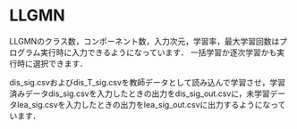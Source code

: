# LLGMN
LLGMNのクラス数，コンポーネント数，入力次元，学習率，最大学習回数はプログラム実行時に入力できるようになっています．
一括学習か逐次学習かも実行時に選択できます．

dis_sig.csvおよびdis_T_sig.csvを教師データとして読み込んで学習させ，学習済みデータdis_sig.csvを入力したときの出力をdis_sig_out.csvに，未学習データlea_sig.csvを入力したときの出力をlea_sig_out.csvに出力するようになっています．
